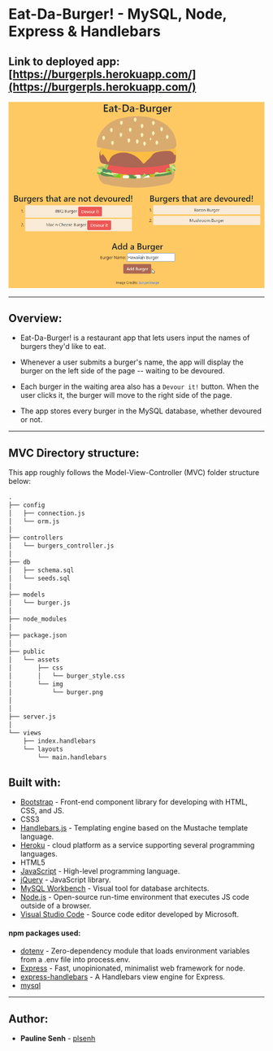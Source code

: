 # Eat-Da-Burger! - MySQL, Node, Express & Handlebars

## Link to deployed app: [https://burgerpls.herokuapp.com/](https://burgerpls.herokuapp.com/)

![Burger demo](./public/assets/img/burger.gif)

---

## Overview:

- Eat-Da-Burger! is a restaurant app that lets users input the names of burgers they'd like to eat.

- Whenever a user submits a burger's name, the app will display the burger on the left side of the page -- waiting to be devoured.

- Each burger in the waiting area also has a `Devour it!` button. When the user clicks it, the burger will move to the right side of the page.

- The app stores every burger in the MySQL database, whether devoured or not.

---

## MVC Directory structure:

This app roughly follows the Model-View-Controller (MVC) folder structure below:

```
.
├── config
│   ├── connection.js
│   └── orm.js
│ 
├── controllers
│   └── burgers_controller.js
│
├── db
│   ├── schema.sql
│   └── seeds.sql
│
├── models
│   └── burger.js
│ 
├── node_modules
│ 
├── package.json
│
├── public
│   └── assets
│       ├── css
│       │   └── burger_style.css
│       └── img
│           └── burger.png
│  
│
├── server.js
│
└── views
    ├── index.handlebars
    └── layouts
        └── main.handlebars
```

## Built with:

- [Bootstrap](https://getbootstrap.com/) - Front-end component library for developing with HTML, CSS, and JS.
- CSS3
- [Handlebars.js](https://handlebarsjs.com) - Templating engine based on the Mustache template language.
- [Heroku](https://heroku.com) - cloud platform as a service supporting several programming languages.
- HTML5
- [JavaScript](https://developer.mozilla.org/en-US/docs/Web/JavaScript) - High-level programming language.
- [jQuery](https://jquery.com/) - JavaScript library.
- [MySQL Workbench](https://www.mysql.com/products/workbench/) - Visual tool for database architects.
- [Node.js](https://nodejs.org/en/) - Open-source run-time environment that executes JS code outside of a browser.
- [Visual Studio Code](https://code.visualstudio.com/) - Source code editor developed by Microsoft.

#### npm packages used:

- [dotenv](https://www.npmjs.com/package/dotenv) - Zero-dependency module that loads environment variables from a .env file into process.env.
- [Express](https://expressjs.com/) - Fast, unopinionated, minimalist web framework for node.
- [express-handlebars](https://www.npmjs.com/package/express-handlebars) - A Handlebars view engine for Express.
- [mysql](https://www.npmjs.com/package/mysql)

---

## Author:

- **Pauline Senh** - [plsenh](https://github.com/plsenh)
